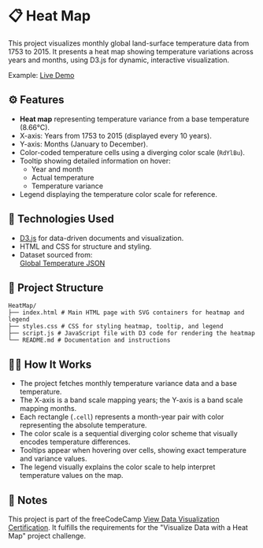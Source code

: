 # 📋 Heat Map

This project visualizes monthly global land-surface temperature data from 1753 to 2015. It presents a heat map showing temperature variations across years and months, using D3.js for dynamic, interactive visualization.

Example: [Live Demo](https://heat-map-tau.vercel.app/)


## ⚙️ Features

- **Heat map** representing temperature variance from a base temperature (8.66°C).
- X-axis: Years from 1753 to 2015 (displayed every 10 years).
- Y-axis: Months (January to December).
- Color-coded temperature cells using a diverging color scale (`RdYlBu`).
- Tooltip showing detailed information on hover:
  - Year and month
  - Actual temperature
  - Temperature variance
- Legend displaying the temperature color scale for reference.


## 🚀 Technologies Used

- [D3.js](https://d3js.org/) for data-driven documents and visualization.
- HTML and CSS for structure and styling.
- Dataset sourced from:  
  [Global Temperature JSON](https://raw.githubusercontent.com/freeCodeCamp/ProjectReferenceData/master/global-temperature.json)


## 📁 Project Structure
```
HeatMap/
├── index.html # Main HTML page with SVG containers for heatmap and legend
├── styles.css # CSS for styling heatmap, tooltip, and legend
├── script.js # JavaScript file with D3 code for rendering the heatmap
└── README.md # Documentation and instructions
```

## 🧑‍💻 How It Works

- The project fetches monthly temperature variance data and a base temperature.
- The X-axis is a band scale mapping years; the Y-axis is a band scale mapping months.
- Each rectangle (`.cell`) represents a month-year pair with color representing the absolute temperature.
- The color scale is a sequential diverging color scheme that visually encodes temperature differences.
- Tooltips appear when hovering over cells, showing exact temperature and variance values.
- The legend visually explains the color scale to help interpret temperature values on the map.


## 📌 Notes

This project is part of the freeCodeCamp [View Data Visualization Certification](https://www.freecodecamp.org/certification/DenXDev/data-visualization).
It fulfills the requirements for the "Visualize Data with a Heat Map" project challenge.
